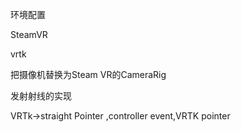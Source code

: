 环境配置

SteamVR

vrtk

把摄像机替换为Steam VR的CameraRig

发射射线的实现

VRTk->straight Pointer ,controller event,VRTK pointer

